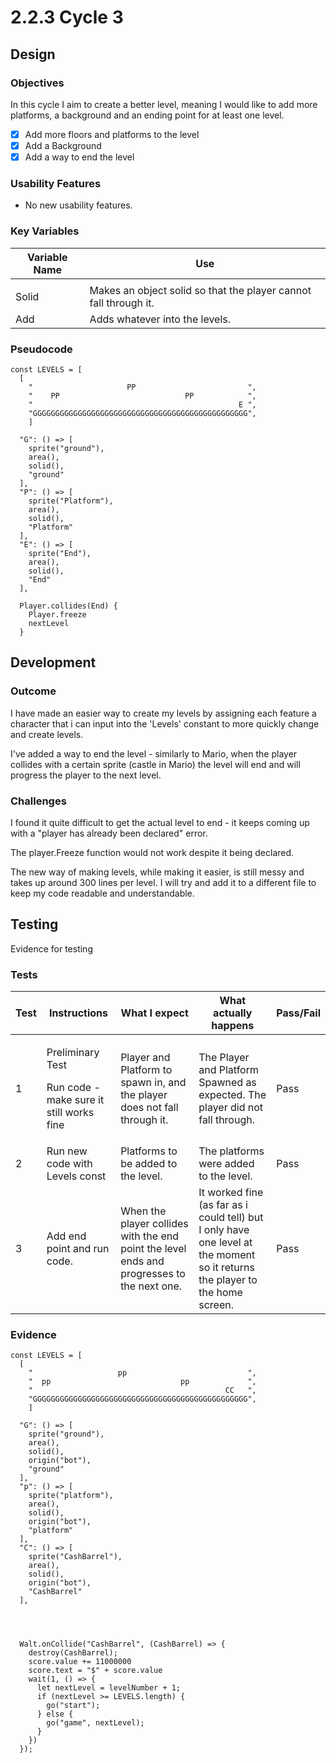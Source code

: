# 2.2.3 Cycle 3

## Design

### Objectives

In this cycle I aim to create a better level, meaning I would like to add more platforms, a background and an ending point for at least one level.

* [x] Add more floors and platforms to the level
* [x] Add a Background
* [x] Add a way to end the level

### Usability Features

* No new usability features.

### Key Variables

| Variable Name | Use                                                              |
| ------------- | ---------------------------------------------------------------- |
|               |                                                                  |
| Solid         | Makes an object solid so that the player cannot fall through it. |
| Add           | Adds whatever into the levels.                                   |

### Pseudocode

```
const LEVELS = [
  [
    "                     PP                         ",
    "    PP                            PP            ",
    "                                              E ",
    "GGGGGGGGGGGGGGGGGGGGGGGGGGGGGGGGGGGGGGGGGGGGGGGG",
    ]
    
  "G": () => [
    sprite("ground"),
    area(),
    solid(),
    "ground"
  ],
  "P": () => [
    sprite("Platform"),
    area(),
    solid(),
    "Platform"
  ],
  "E": () => [
    sprite("End"),
    area(),
    solid(),
    "End"
  ],
  
  Player.collides(End) {
    Player.freeze
    nextLevel
  }
```

## Development

### Outcome

I have made an easier way to create my levels by assigning each feature a character that i can input into the 'Levels' constant to more quickly change and create levels.

I've added a way to end the level - similarly to Mario, when the player collides with a certain sprite (castle in Mario) the level will end and will progress the player to the next level.

### Challenges

I found it quite difficult to get the actual level to end - it keeps coming up with a "player has already been declared" error.

The player.Freeze function would not work despite it being declared.

The new way of making levels, while making it easier, is still messy and takes up around 300 lines per level. I will try and add it to a different file to keep my code readable and understandable.&#x20;

## Testing

Evidence for testing

### Tests

| Test | Instructions                                                           | What I expect                                                                              | What actually happens                                                                                                        | Pass/Fail |
| ---- | ---------------------------------------------------------------------- | ------------------------------------------------------------------------------------------ | ---------------------------------------------------------------------------------------------------------------------------- | --------- |
| 1    | <p>Preliminary Test</p><p>Run code - make sure it still works fine</p> | Player and Platform to spawn in, and the player does not fall through it.                  | The Player and Platform Spawned as expected. The player did not fall through.                                                | Pass      |
| 2    | Run new code with Levels const                                         | Platforms to be added to the level.                                                        | The platforms were  added to the level.                                                                                      | Pass      |
| 3    | Add end point and run code.                                            | When the player collides with the end point the level ends and progresses to the next one. | It worked fine (as far as i could tell) but I only have one level at the moment so it returns the player to the home screen. | Pass      |

### Evidence

```
const LEVELS = [
  [
    "                   pp                           ",
    "  pp                             pp             ",
    "                                           CC   ",
    "GGGGGGGGGGGGGGGGGGGGGGGGGGGGGGGGGGGGGGGGGGGGGGGG",
    ]
    
  "G": () => [
    sprite("ground"),
    area(),
    solid(),
    origin("bot"),
    "ground"
  ],
  "p": () => [
    sprite("platform"),
    area(),
    solid(),
    origin("bot"),
    "platform"
  ], 
  "C": () => [
    sprite("CashBarrel"),
    area(),
    solid(),
    origin("bot"),
    "CashBarrel"
  ],    
  
  
  
  
  Walt.onCollide("CashBarrel", (CashBarrel) => {
    destroy(CashBarrel);
    score.value += 11000000
    score.text = "$" + score.value
    wait(1, () => {
      let nextLevel = levelNumber + 1;
      if (nextLevel >= LEVELS.length) {
        go("start");
      } else {
        go("game", nextLevel);
      }
    })
  });
```

